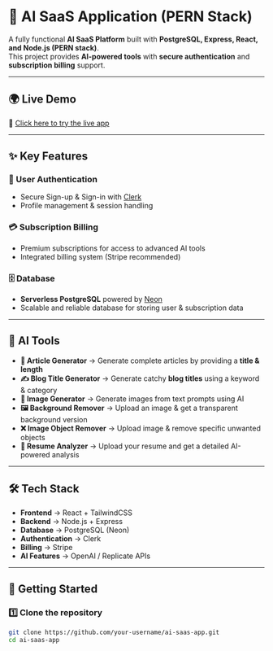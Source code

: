 # 🚀 AI SaaS Application (PERN Stack)

A fully functional **AI SaaS Platform** built with **PostgreSQL, Express, React, and Node.js (PERN stack)**.  
This project provides **AI-powered tools** with **secure authentication** and **subscription billing** support.  

---

## 🌍 Live Demo  
🔗 [Click here to try the live app](https://your-live-demo-url.com)  

---

## ✨ Key Features

### 🔐 User Authentication
- Secure Sign-up & Sign-in with [Clerk](https://clerk.com)  
- Profile management & session handling  

### 💳 Subscription Billing
- Premium subscriptions for access to advanced AI tools  
- Integrated billing system (Stripe recommended)  

### 🗄 Database
- **Serverless PostgreSQL** powered by [Neon](https://neon.tech)  
- Scalable and reliable database for storing user & subscription data  

---

## 🤖 AI Tools

- **📝 Article Generator** → Generate complete articles by providing a **title & length**  
- **✍️ Blog Title Generator** → Generate catchy **blog titles** using a keyword & category  
- **🎨 Image Generator** → Generate images from text prompts using AI  
- **🖼 Background Remover** → Upload an image & get a transparent background version  
- **❌ Image Object Remover** → Upload image & remove specific unwanted objects  
- **📄 Resume Analyzer** → Upload your resume and get a detailed AI-powered analysis  

---

## 🛠 Tech Stack

- **Frontend** → React + TailwindCSS  
- **Backend** → Node.js + Express  
- **Database** → PostgreSQL (Neon)  
- **Authentication** → Clerk  
- **Billing** → Stripe  
- **AI Features** → OpenAI / Replicate APIs  

---

## 🚀 Getting Started

### 1️⃣ Clone the repository
```bash
git clone https://github.com/your-username/ai-saas-app.git
cd ai-saas-app
